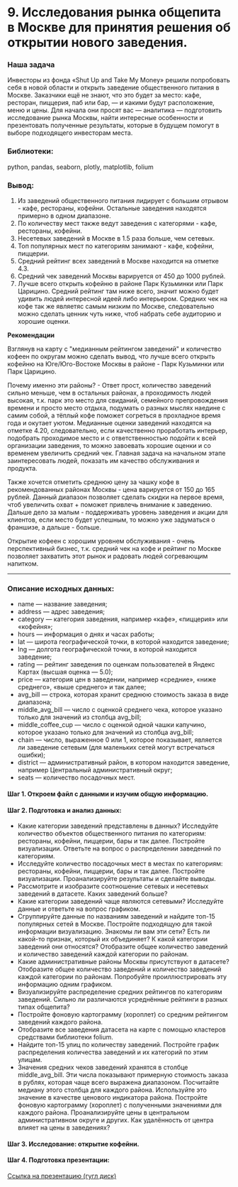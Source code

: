 # 9. Исследования рынка общепита в Москве для принятия решения об открытии нового заведения.
### Наша задача
Инвесторы из фонда «Shut Up and Take My Money» решили попробовать себя в новой области и открыть заведение общественного питания в Москве. Заказчики ещё не знают, что это будет за место: кафе, ресторан, пиццерия, паб или бар, — и какими будут расположение, меню и цены. Для начала они просят вас — аналитика — подготовить исследование рынка Москвы, найти интересные особенности и презентовать полученные результаты, которые в будущем помогут в выборе подходящего инвесторам места.

### Библиотеки:
python, pandas, seaborn, plotly, matplotlib, folium

### Вывод:
1. Из заведений общественного питания лидирует с большим отрывом - кафе, рестораны, кофейни. Остальные заведения находятся примерно в одном диапазоне.
2. По количеству мест также ведут заведения с категорями - кафе, рестораны, кофейни.
3. Несетевых заведений в Москве в 1.5 раза больше, чем сетевых.
4. Топ популярных мест по категориям занимают - кафе, кофейни, пиццерии.
5. Средний рейтинг всех заведений в Москве находится на отметке 4.3.
6. Средний чек заведений Москвы варируется от 450 до 1000 рублей.
7. Лучше всего открыть кофейню в районе Парк Кузьминки или Парк Царицино. Средний рейтинг там ниже всего, значит можно будет удивить людей интересной идеей либо интерьером. Средних чек на кофе так же являетяс самым низким по Москве, следовательно можно сделать ценник чуть ниже, чтоб набрать себе аудиторию и хорошие оценки.

**Рекомендации**

Взглянув на карту с "медианным рейтингом заведений" и количество кофеен по округам можно сделать вывод, что лучше всего открыть кофейню на Юге/Юго-Востоке Москвы в районе - Парк Кузьминки или Парк Царицино.

Почему именно эти районы? - Ответ прост, количество заведений сильно меньше, чем в остальных районах, а проходимость людей высокая, т.к. парк это место для свиданий, семейного препровождения времени и просто место отдыха, подумать о разных мыслях наедине с самим собой, а тёплый кофе поможет согреться в прохладное время года и окутает уютом. Медианные оценки заведений находятся на отметке 4.20, следовательно, если качественно проработать интерьер, подобрать проходимое место и с ответственностью подойти к всей организации заведения, то можно завоевать хорошие оценки и со временем увеличить средний чек. Главная задача на начальном этапе заинтересовать людей, показать им качество обслуживания и продукта.

Также хочется отметить среднюю цену за чашку кофе в рекомендованных районах Москвы - цена варируется от 150 до 165 рублей. Данный диапазон позволяет сделать скидки на первое время, чтоб увеличить охват + поможет привлечь внимание к заведению. Дальше дело за малым - поддерживать уровень заведения и акции для клиентов, если место будет успешным, то можно уже задуматься о франшизе, а дальше - больше.

Открытие кофеен с хорошим уровнем обслуживания - очень перспективный бизнес, т.к. средний чек на кофе и рейтинг по Москве позволяет захватить этот рынок и радовать людей согревающим напитком.

---
### Описание исходных данных:
- name — название заведения;
- address — адрес заведения;
- category — категория заведения, например «кафе», «пиццерия» или «кофейня»;
- hours — информация о днях и часах работы;
- lat — широта географической точки, в которой находится заведение;
- lng — долгота географической точки, в которой находится заведение;
- rating — рейтинг заведения по оценкам пользователей в Яндекс Картах (высшая оценка — 5.0);
- price — категория цен в заведении, например «средние», «ниже среднего», «выше среднего» и так далее;
- avg_bill — строка, которая хранит среднюю стоимость заказа в виде диапазона;
- middle_avg_bill — число с оценкой среднего чека, которое указано только для значений из столбца avg_bill;
- middle_coffee_cup — число с оценкой одной чашки капучино, которое указано только для значений из столбца avg_bill;
- chain — число, выраженное 0 или 1, которое показывает, является ли заведение сетевым (для маленьких сетей могут встречаться ошибки);
- district — административный район, в котором находится заведение, например Центральный административный округ;
- seats — количество посадочных мест.

#### Шаг 1. Откроем файл с данными и изучим общую информацию.
#### Шаг 2. Подготовка и анализ данных:
- Какие категории заведений представлены в данных? Исследуйте количество объектов общественного питания по категориям: рестораны, кофейни, пиццерии, бары и так далее. Постройте визуализации. Ответьте на вопрос о распределении заведений по категориям.
- Исследуйте количество посадочных мест в местах по категориям: рестораны, кофейни, пиццерии, бары и так далее. Постройте визуализации. Проанализируйте результаты и сделайте выводы.
- Рассмотрите и изобразите соотношение сетевых и несетевых заведений в датасете. Каких заведений больше?
- Какие категории заведений чаще являются сетевыми? Исследуйте данные и ответьте на вопрос графиком.
- Сгруппируйте данные по названиям заведений и найдите топ-15 популярных сетей в Москве. Постройте подходящую для такой информации визуализацию. Знакомы ли вам эти сети? Есть ли какой-то признак, который их объединяет? К какой категории заведений они относятся? Отобразите общее количество заведений и количество заведений каждой категории по районам.
- Какие административные районы Москвы присутствуют в датасете? Отобразите общее количество заведений и количество заведений каждой категории по районам. Попробуйте проиллюстрировать эту информацию одним графиком.
- Визуализируйте распределение средних рейтингов по категориям заведений. Сильно ли различаются усреднённые рейтинги в разных типах общепита?
- Постройте фоновую картограмму (хороплет) со средним рейтингом заведений каждого района. 
- Отобразите все заведения датасета на карте с помощью кластеров средствами библиотеки folium.
- Найдите топ-15 улиц по количеству заведений. Постройте график распределения количества заведений и их категорий по этим улицам.
- Значения средних чеков заведений хранятся в столбце middle_avg_bill. Эти числа показывают примерную стоимость заказа в рублях, которая чаще всего выражена диапазоном. Посчитайте медиану этого столбца для каждого района. Используйте это значение в качестве ценового индикатора района. Постройте фоновую картограмму (хороплет) с полученными значениями для каждого района. Проанализируйте цены в центральном административном округе и других. Как удалённость от центра влияет на цены в заведениях?
#### Шаг 3. Исследование: открытие кофейни.
#### Шаг 4. Подготовка презентации:
[Ссылка на презентацию (гугл диск)](https://drive.google.com/file/d/1-YWrj0XwAreHZZ2x4JqznYc1w1kMWdsg/view?usp=sharing)

